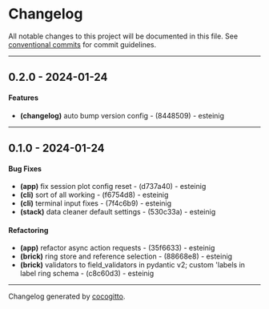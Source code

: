 # Changelog
All notable changes to this project will be documented in this file. See [conventional commits](https://www.conventionalcommits.org/) for commit guidelines.

- - -
## 0.2.0 - 2024-01-24
#### Features
- **(changelog)** auto bump version config - (8448509) - esteinig

- - -

## 0.1.0 - 2024-01-24
#### Bug Fixes
- **(app)** fix session plot config reset - (d737a40) - esteinig
- **(cli)** sort of all working - (f6754d8) - esteinig
- **(cli)** terminal input fixes - (7f4c6b9) - esteinig
- **(stack)** data cleaner default settings - (530c33a) - esteinig
#### Refactoring
- **(app)** refactor async action requests - (35f6633) - esteinig
- **(brick)** ring store and reference selection - (88668e8) - esteinig
- **(brick)** validators to field_validators in pydantic v2; custom 'labels in label ring schema - (c8c60d3) - esteinig

- - -

Changelog generated by [cocogitto](https://github.com/cocogitto/cocogitto).